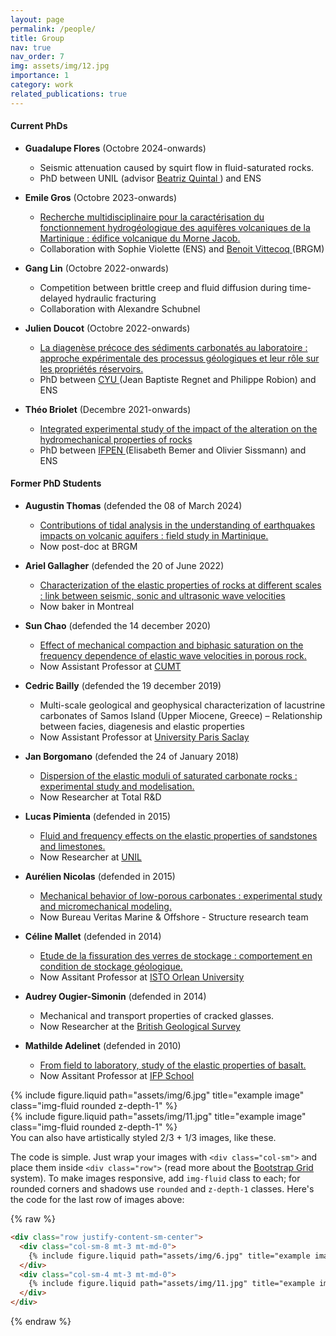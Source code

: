 ```yaml
---
layout: page
permalink: /people/
title: Group
nav: true
nav_order: 7
img: assets/img/12.jpg
importance: 1
category: work
related_publications: true
---
```

<h4>Current PhDs </h4>

* **Guadalupe Flores** (Octobre 2024-onwards)
  *  Seismic attenuation caused by squirt flow in fluid-saturated rocks. 
  *  PhD between UNIL (advisor <a href="https://rockphysics.org/en/people/coordinators/beatriz-quintal"> Beatriz Quintal </a>) and ENS 

* **Emile Gros** (Octobre 2023-onwards)
  *  <a href="https://theses.fr/s377820"> Recherche multidisciplinaire pour la caractérisation du fonctionnement hydrogéologique des aquifères volcaniques de la Martinique : édifice volcanique du Morne Jacob. </a>  
  *  Collaboration with Sophie Violette (ENS) and  <a href="https://mq.linkedin.com/in/benoit-vittecoq-brgm-martinique"> Benoit Vittecoq </a> (BRGM)

* **Gang Lin** (Octobre 2022-onwards)
  *   Competition between brittle creep and fluid diffusion during time-delayed hydraulic fracturing
  *   Collaboration with Alexandre Schubnel
 
* **Julien Doucot** (Octobre 2022-onwards)
  *   <a href="https://theses.fr/s348406"> La diagenèse précoce des sédiments carbonatés au laboratoire : approche expérimentale des processus géologiques et leur rôle sur les propriétés réservoirs. </a>
  *  PhD between  <a href="https://gec.cyu.fr/"> CYU </a> (Jean Baptiste Regnet and Philippe Robion) and ENS

* **Théo Briolet** (Decembre 2021-onwards)
  *   <a href="https://theses.fr/s298987"> Integrated experimental study of the impact of the alteration on the hydromechanical properties of rocks </a>
  *  PhD between  <a href="https://www.ifpenergiesnouvelles.fr/">IFPEN </a> (Elisabeth Bemer and Olivier Sissmann) and ENS


<h4>Former PhD Students </h4>

* **Augustin Thomas** (defended the 08 of March 2024)
  *  <a href="https://theses.fr/2024UPSLE001"> Contributions of tidal analysis in the understanding of earthquakes impacts on volcanic aquifers : field study in Martinique. </a>  
  *  Now post-doc at BRGM 
 
* **Ariel Gallagher** (defended the 20 of June 2022)
  *  <a href="https://theses.fr/2022UPSLE100"> Characterization of the elastic properties of rocks at different scales : link between seismic, sonic and ultrasonic wave velocities </a>  
  *  Now baker in Montreal
  
* **Sun Chao** (defended the 14 december 2020)
  *  <a href="https://theses.fr/2020UPSLE081"> Effect of mechanical compaction and biphasic saturation on the frequency dependence of elastic wave velocities in porous rock. </a>  
  *  Now Assistant Professor at <a href="https://global.cumt.edu.cn/index.htm"> CUMT </a>
  
* **Cedric Bailly** (defended the 19 december 2019)
  *  Multi-scale geological and geophysical characterization of lacustrine carbonates of Samos Island (Upper Miocene, Greece) – Relationship between facies, diagenesis and elastic properties 
  *  Now Assistant Professor at <a href="https://www.geops.universite-paris-saclay.fr/user/cedric.bailly/"> University Paris Saclay </a>
 
* **Jan Borgomano** (defended the 24 of January 2018)
  *  <a href="https://theses.fr/2018PSLEE021"> Dispersion of the elastic moduli of saturated carbonate rocks : experimental study and modelisation. </a>  
  *  Now Researcher at Total R&D 

* **Lucas Pimienta** (defended in 2015)
  *  <a href="https://theses.fr/2015ENSU0002"> Fluid and frequency effects on the elastic properties of sandstones and limestones. </a>  
  *  Now Researcher at <a href="https://rockphysics.org/en/people/members/lucas-pimienta"> UNIL </a>

* **Aurélien Nicolas** (defended in 2015)
  *  <a href="https://theses.fr/2015ENSU0040"> Mechanical behavior of low-porous carbonates : experimental study and micromechanical modeling. </a>  
  *  Now Bureau Veritas Marine & Offshore - Structure research team

* **Céline Mallet** (defended in 2014)
  *  <a href="https://theses.fr/2014ENSU0001"> Etude de la fissuration des verres de stockage : comportement en condition de stockage géologique. </a>  
  *  Now Assitant Professor at <a href="https://www.isto-orleans.fr/"> ISTO Orlean University </a>

* **Audrey Ougier-Simonin** (defended in 2014)
  *  Mechanical and transport properties of cracked glasses. 
  *  Now Researcher at the <a href="https://www.bgs.ac.uk/people/ougier-simonin-audrey-clone/"> British Geological Survey </a>

* **Mathilde Adelinet** (defended in 2010)
  *  <a href="https://theses.fr/2010LEMA1022"> From field to laboratory, study of the elastic properties of basalt. </a>  
  *  Now Assitant Professor at <a href="https://www.ifp-school.com/"> IFP School </a>


<div class="row justify-content-sm-center">
    <div class="col-sm-8 mt-3 mt-md-0">
        {% include figure.liquid path="assets/img/6.jpg" title="example image" class="img-fluid rounded z-depth-1" %}
    </div>
    <div class="col-sm-4 mt-3 mt-md-0">
        {% include figure.liquid path="assets/img/11.jpg" title="example image" class="img-fluid rounded z-depth-1" %}
    </div>
</div>
<div class="caption">
    You can also have artistically styled 2/3 + 1/3 images, like these.
</div>

The code is simple.
Just wrap your images with `<div class="col-sm">` and place them inside `<div class="row">` (read more about the <a href="https://getbootstrap.com/docs/4.4/layout/grid/">Bootstrap Grid</a> system).
To make images responsive, add `img-fluid` class to each; for rounded corners and shadows use `rounded` and `z-depth-1` classes.
Here's the code for the last row of images above:

{% raw %}

```html
<div class="row justify-content-sm-center">
  <div class="col-sm-8 mt-3 mt-md-0">
    {% include figure.liquid path="assets/img/6.jpg" title="example image" class="img-fluid rounded z-depth-1" %}
  </div>
  <div class="col-sm-4 mt-3 mt-md-0">
    {% include figure.liquid path="assets/img/11.jpg" title="example image" class="img-fluid rounded z-depth-1" %}
  </div>
</div>
```

{% endraw %}
